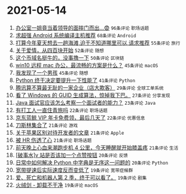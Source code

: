 # 2021-05-14

1. [办公室一姐竟当着领导的面摔门而出...😨](https://www.v2ex.com/t/776840) `96条评论` `职场话题`
1. [求超强 Android 系统编译主机推荐](https://www.v2ex.com/t/776838) `68条评论` `Android`
1. [打算今年夏天想去一趟海滩,迫于不知道哪里可以,请求推荐](https://www.v2ex.com/t/776866) `55条评论` `旅行`
1. [关于爱情，从四百块开始](https://www.v2ex.com/t/776822) `52条评论` `随想`
1. [这个币域名挺牛的，没事撸一下](https://www.v2ex.com/t/776830) `50条评论` `区块链`
1. [win10 远程 mac 办公，最流畅的方案是什么？](https://www.v2ex.com/t/776825) `45条评论` `macOS`
1. [我发现了一个男孩](https://www.v2ex.com/t/776827) `45条评论` `随想`
1. [Python 终于决定要提升一下性能了](https://www.v2ex.com/t/776893) `41条评论` `Python`
1. [腾讯算不算最无耻的一家企业（店大欺客）](https://www.v2ex.com/t/776908) `29条评论` `全球工单系统`
1. [看了 Windows 的 GUID 生成算法，惊掉我下巴。](https://www.v2ex.com/t/776972) `27条评论` `分享发现`
1. [Java 面试官应该怎么考察一个面试者的能力？](https://www.v2ex.com/t/776891) `23条评论` `Java`
1. [有打工人一直住青旅吗](https://www.v2ex.com/t/776925) `22条评论` `职场话题`
1. [京东蓝鲸 VIP 年卡免费领，最后几天了](https://www.v2ex.com/t/776834) `22条评论` `优惠信息`
1. [刀斯林集合了](https://www.v2ex.com/t/776932) `21条评论` `游戏`
1. [关于苹果区别对待开发者的文章](https://www.v2ex.com/t/776920) `21条评论` `Apple`
1. [被 HR 伤透了心](https://www.v2ex.com/t/776906) `21条评论` `职场话题`
1. [前天晚上心血来潮跑步机 4 公里，今天睡醒就开始膝盖疼](https://www.v2ex.com/t/776860) `21条评论` `生活`
1. [[破事水]v 站是否该加一个点赞按钮](https://www.v2ex.com/t/776939) `20条评论` `反馈`
1. [日常中如何解决 Python 中字典是无序这一问题的](https://www.v2ex.com/t/776937) `20条评论` `Python`
1. [宽带提速后实际速度反而变低了](https://www.v2ex.com/t/776978) `19条评论` `宽带症候群`
1. [爱、死亡和机器人第 2 季，终于可以看了。](https://www.v2ex.com/t/776973) `19条评论` `剧集`
1. [火绒剑 - 卸载不干净](https://www.v2ex.com/t/776957) `19条评论` `macOS`
